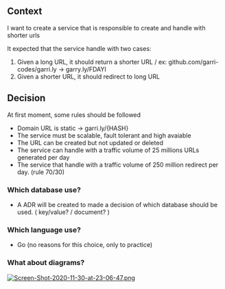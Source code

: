## Context
I want to create a service that is responsible to create and handle with shorter urls

It expected that the service handle with two cases:
1. Given a long URL, it should return a shorter URL / ex: github.com/garri-codes/garri.ly -> garry.ly/FDAYI
2. Given a shorter URL, it should redirect to long URL 

## Decision

At first moment, some rules should be followed 
- Domain URL is static -> garri.ly/{HASH}
- The service must be scalable, fault tolerant and high avaiable
- The URL can be created but not updated or deleted
- The service can handle with a traffic volume of 25 millions URLs generated per day
- The service that handle with a traffic volume of 250 million redirect per day. (rule 70/30)

### Which database use?
- A ADR will be created to made a decision of which database should be used. ( key/value? / document? )

### Which language use?
- Go (no reasons for this choice, only to practice)

### What about diagrams?
[![Screen-Shot-2020-11-30-at-23-06-47.png](https://i.postimg.cc/C5kFhLdZ/Screen-Shot-2020-11-30-at-23-06-47.png)](https://postimg.cc/RJCrGm79)
